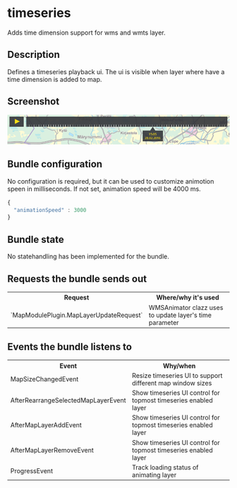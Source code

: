 # timeseries

Adds time dimension support for wms and wmts layer.

## Description

Defines a timeseries playback ui. The ui is visible when layer where have a time dimension is added to map.

## Screenshot

![Timeseries](timeseries.png)

## Bundle configuration

No configuration is required, but it can be used to customize animotion speen in milliseconds. If not set, animation speed will be 4000 ms.

```javascript
{
  "animationSpeed" : 3000
}
```

## Bundle state

No statehandling has been implemented for the bundle.

## Requests the bundle sends out

<table class="table">
<tr>
  <th> Request </th>
  <th> Where/why it's used</th>
</tr>
<tr>
  <td> `MapModulePlugin.MapLayerUpdateRequest` </td>
  <td> WMSAnimator clazz uses to update layer's time parameter </td>
</tr>
</table>


## Events the bundle listens to

<table class="table">
  <tr>
    <th>Event</th><th>Why/when</th>
  </tr>
  <tr>
    <td> MapSizeChangedEvent </td><td> Resize timeseries UI to support different map window sizes </td>
  </tr>
  <tr>
    <td> AfterRearrangeSelectedMapLayerEvent </td><td>Show timeseries UI control for topmost timeseries enabled layer</td>
  </tr>
  <tr>
    <td> AfterMapLayerAddEvent </td><td>Show timeseries UI control for topmost timeseries enabled layer</td>
  </tr>
  <tr>
    <td> AfterMapLayerRemoveEvent </td><td>Show  timeseries UI control for topmost timeseries enabled layer</td>
  </tr>
  <tr>
    <td> ProgressEvent </td><td>Track loading status of animating layer</td>
  </tr>
</table>
